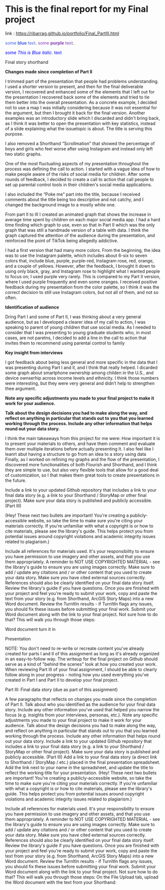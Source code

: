 # This is the final report for my Final project

link : https://ribarrag.github.io/portfolio/Final_PartIII.html

<span style="color:#405DE6">some **blue** text</span>.
<span style="color:#833AB4">some **purple** text</span>.

<span style="color:blue">some *This is Blue italic.* text</span>

Final story shorthand

**Changes made since completion of Part II**

I trimmed part of the presentation that people had problems understanding. I used a shorter version to present, and then for the final deliverable version, I recovered and enhanced some of the elements that I left out for the presentation I recovered back some of the elements and tried to tie them better into the overall presentation. 
As a concrete example, I decided not to use a map I was initially considering because it was not essential for the argument, but then I brought it back for the final version. Another examples was an introductory slide which I discarded and didn't bring back, as I think it was better to open the presentation with key statistics, instead of a slide explaining what the issuetopic is about. The title is serving this purpose. 

I also removed a Shorthand “Scrollmation” that showed the percentage of boys and girls who feel worse after using Instagram and instead only left two static graphs.

One of the most fluctuating aspects of my presentation throughout the process was defining the call to action. I started with a vague idea of how to make people aware of the risks of social media for children. After some rounds of feedback, I decided to create a call to action that call people to set up parental control tools in their children's social media applications. 

I also included the “Poke me” part into the title, because I received comments about the title being too descriptive and not catchy, and I changed the background image to a mostly white one.

From part II to III I created an animated graph that shows the increase in average time spent by children on each major social media app. I had a hard time finding which graph to use, even so that in Part II which was the only graph that was still a handmade version of a table with data. I think the graph captured the attention of the audience during the presentation, and reinforced the point of TikTok being allegedly addictive. 

I had a first version that had many more colors. From the beginning, the idea was to use the Instagram palette, which includes about 6-six to seven colors that, include blue, purple, purple-red, Instagram rose, red, orange, and a couple of yellows. However, after the feedback, I brought it down to using only black, gray, and Instagram rose to highlight what I wanted people to focus on; I used purple very rarely. This is compared to my Part II version, where I used purple frequently and even some oranges. I received positive feedback during my presentation from the color palette, so I think it was the correct decision to still use Instagram colors, but not all of them, and not so often. 



**Identification of audience**

Dring Part I and some of Part II, I was thinking about a very general audience, but as I developed a clearer idea of my call to action, I was speaking to parent of young children that use social media. As I needed to consider that I was presenting to young graduate students who, in most cases, are not paretns, I decided to add a line in the call to action that invites them to recommend using parental control to family 

**Key insight from interviews**

I got feedback about being less general and more specific in the data that I was presenting during Part I and II, and I think that really helped. I dicarded some graph about smartphone ownership among childen in the U.S., and device ownserhip across income levels and ethnicity. I think those numbers were interesting, but they were very general and didn’t help to strengthen thee argument.


**Note any specific adjustments you made to your final project to make it work for your audience.**

**Talk about the design decisions you had to make along the way, and reflect on anything in particular that stands out to you that you learned working through the process.  Include any other information that helps round out your data story.** 


I think the main takeaways from this project for me were:
How important it is to present your materials to others, and have them comment and evaluate them over multiple iterations before actually presenting It. 
I also feel like I leanrt abut having a structure to go from an idea to a story using data
Finally, as I worked on refining my graphs and the flow of the presentation, I discovered more functionalities of both Flourish and Shorthand, and I think they are simple to use, but also very flexible tools that allow for a good deal of customization, so I that makes them great tools to create presentations in the future.


Include a link to your updated Github repository that includes a link to your final data story (e.g. a link to your Shorthand / StoryMap or other final project).  Make sure your data story is published and publicly accessible. (Part III)

(Hey!  These next two bullets are important!  You're creating a publicly-accessible website, so take the time to make sure you're citing your materials correctly.  If you're unfamiliar with what a copyright is or how to cite materials, please see the library's guide.  This helps protect you from potential issues around copyright violations and academic integrity issues related to plagiarism.)

Include all references for materials used.  It's your responsibility to ensure you have permission to use imagery and other assets, and that you use them appropriately.  A reminder to NOT USE COPYRIGHTED MATERIAL - see the library's guide to ensure you are using images correctly.  Make sure to add / update any citations and / or other content that you used to create your data story.  Make sure you have cited external sources correctly.  References should also be clearly identified on your final data story itself.  Review the library's guide if you have questions. 
Once you are finished with your project and feel you're ready to submit your work, copy and paste the text from your story (e.g. from Shorthand, ArcGIS Story Maps) into a new Word document.  Review the TurnItIn results - if TurnItIn flags any issues, you should fix these issues before submitting your final work. Submit your Word document along with the link to your final project. Not sure how to do that?  This will walk you through those steps: 



Word document turn it in

Presentation




NOTE: You don't need to re-write or recreate content you've already created for parts I and II of this assignment as long as it's already organized in an easy-to-follow way.  The writeup for the final project on Github should serve as a kind of "behind the scenes" look at how you created your work.  When reviewing Part III of your final assignment, I should be able to clearly follow along in your progress - noting how you used everything you've created in Part I and Part II to develop your final project. 

Part III: Final data story (due as part of this assignment)

A few paragraphs that reflects on changes you made since the completion of Part II.  Talk about who you identified as the audience for your final data story.  Include any other information you've used that helped you narrow the focus (e.g. insights from your interviews, personas, etc.).  Note any specific adjustments you made to your final project to make it work for your audience.  Talk about the design decisions you had to make along the way, and reflect on anything in particular that stands out to you that you learned working through the process.  Include any other information that helps round out your data story. 
Include a link to your updated Github repository that includes a link to your final data story (e.g. a link to your Shorthand / StoryMap or other final project).  Make sure your data story is published and publicly accessible. (Part III)
Add a link to your final data story (a direct link to Shorthand / StoryMap / etc.) placed in the final presentation spreadsheet.  Add the link next to your name in the spreadsheet, and update the title to reflect the working title for your presentation. 
(Hey!  These next two bullets are important!  You're creating a publicly-accessible website, so take the time to make sure you're citing your materials correctly.  If you're unfamiliar with what a copyright is or how to cite materials, please see the library's guide.  This helps protect you from potential issues around copyright violations and academic integrity issues related to plagiarism.)

Include all references for materials used.  It's your responsibility to ensure you have permission to use imagery and other assets, and that you use them appropriately.  A reminder to NOT USE COPYRIGHTED MATERIAL - see the library's guide to ensure you are using images correctly.  Make sure to add / update any citations and / or other content that you used to create your data story.  Make sure you have cited external sources correctly.  References should also be clearly identified on your final data story itself.  Review the library's guide if you have questions. 
Once you are finished with your project and feel you're ready to submit your work, copy and paste the text from your story (e.g. from Shorthand, ArcGIS Story Maps) into a new Word document.  Review the TurnItIn results - if TurnItIn flags any issues, you should fix these issues before submitting your final work. Submit your Word document along with the link to your final project. Not sure how to do that?  This will walk you through those steps: 
On the File Upload tab, upload the Word document with the text from your Shorthand:
